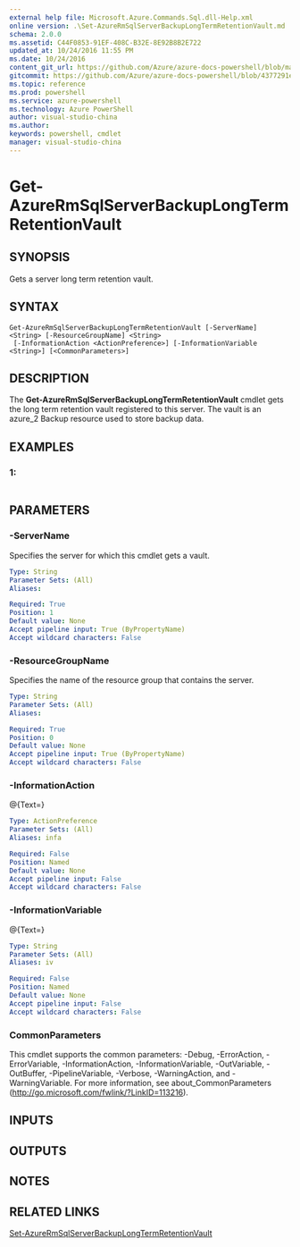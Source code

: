 ```yaml
---
external help file: Microsoft.Azure.Commands.Sql.dll-Help.xml
online version: .\Set-AzureRmSqlServerBackupLongTermRetentionVault.md
schema: 2.0.0
ms.assetid: C44F0853-91EF-408C-B32E-8E92B8B2E722
updated_at: 10/24/2016 11:55 PM
ms.date: 10/24/2016
content_git_url: https://github.com/Azure/azure-docs-powershell/blob/master/azureps-cmdlets-docs/ResourceManager/AzureRM.Sql/v1.0.12/Get-AzureRmSqlServerBackupLongTermRetentionVault.md
gitcommit: https://github.com/Azure/azure-docs-powershell/blob/4377291ee360e58e2c1c5d644155daf6a0279055/azureps-cmdlets-docs/ResourceManager/AzureRM.Sql/v1.0.12/Get-AzureRmSqlServerBackupLongTermRetentionVault.md
ms.topic: reference
ms.prod: powershell
ms.service: azure-powershell
ms.technology: Azure PowerShell
author: visual-studio-china
ms.author: 
keywords: powershell, cmdlet
manager: visual-studio-china
---
```


# Get-AzureRmSqlServerBackupLongTermRetentionVault

## SYNOPSIS
Gets a server long term retention vault.

## SYNTAX

```
Get-AzureRmSqlServerBackupLongTermRetentionVault [-ServerName] <String> [-ResourceGroupName] <String>
 [-InformationAction <ActionPreference>] [-InformationVariable <String>] [<CommonParameters>]
```

## DESCRIPTION
The **Get-AzureRmSqlServerBackupLongTermRetentionVault** cmdlet gets the long term retention vault registered to this server.
The vault is an azure_2 Backup resource used to store backup data.

## EXAMPLES

### 1:
```

```

## PARAMETERS

### -ServerName
Specifies the server for which this cmdlet gets a vault.

```yaml
Type: String
Parameter Sets: (All)
Aliases: 

Required: True
Position: 1
Default value: None
Accept pipeline input: True (ByPropertyName)
Accept wildcard characters: False
```

### -ResourceGroupName
Specifies the name of the resource group that contains the server.

```yaml
Type: String
Parameter Sets: (All)
Aliases: 

Required: True
Position: 0
Default value: None
Accept pipeline input: True (ByPropertyName)
Accept wildcard characters: False
```

### -InformationAction
@{Text=}

```yaml
Type: ActionPreference
Parameter Sets: (All)
Aliases: infa

Required: False
Position: Named
Default value: None
Accept pipeline input: False
Accept wildcard characters: False
```

### -InformationVariable
@{Text=}

```yaml
Type: String
Parameter Sets: (All)
Aliases: iv

Required: False
Position: Named
Default value: None
Accept pipeline input: False
Accept wildcard characters: False
```

### CommonParameters
This cmdlet supports the common parameters: -Debug, -ErrorAction, -ErrorVariable, -InformationAction, -InformationVariable, -OutVariable, -OutBuffer, -PipelineVariable, -Verbose, -WarningAction, and -WarningVariable. For more information, see about_CommonParameters (http://go.microsoft.com/fwlink/?LinkID=113216).

## INPUTS

## OUTPUTS

## NOTES

## RELATED LINKS

[Set-AzureRmSqlServerBackupLongTermRetentionVault](xref:ResourceManager/AzureRM.Sql/v1.0.12/Set-AzureRmSqlServerBackupLongTermRetentionVault.md)


